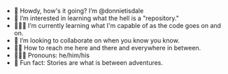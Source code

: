 - 🤠 Howdy, how's it going? I’m @donnietisdale
- 🤔 I’m interested in learning what the hell is a "repository." 
- 👨🏼‍💻 I’m currently learning what I'm capable of as the code goes on and on.
- 👀 I’m looking to collaborate on when you know you know.
- 👊🏼 How to reach me here and there and everywhere in between.
- 🙋🏼‍♂️ Pronouns: he/him/his
- 🥳 Fun fact: Stories are what is between adventures.

<!---
donnietisdale/donnietisdale is a ✨ special ✨ repository because its `README.md` (this file) appears on your GitHub profile.
You can click the Preview link to take a look at your changes.
--->
